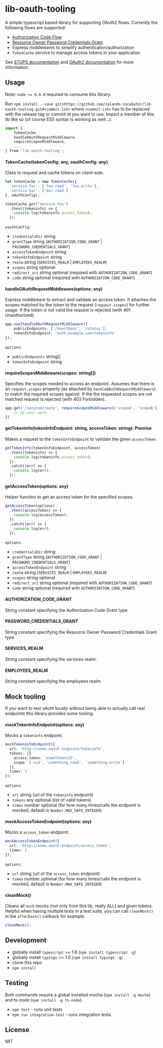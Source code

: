 # lib-oauth-tooling

A simple typescript based library for supporting OAuth2 flows.
Currently the following flows are supported:

* [Authorization Code Flow](https://tools.ietf.org/html/rfc6749#section-1.3.1)
* [Resource Owner Password Credentials Grant](https://tools.ietf.org/html/rfc6749#section-1.3.3)
* Express middlewares to simplify authentication/authorization
* `TokenCache` service to manage access tokens in your application

See [STUPS documentation](http://stups.readthedocs.org/en/latest/user-guide/access-control.html#implementing-a-client-asking-resource-owners-for-permission) and [OAuth2 documentation](https://tools.ietf.org/html/rfc6749) for more information.


## Usage

Note: `node >= 6.0.0` required to consume this library.

Run `npm install --save git+https://github.com/zalando-incubator/lib-oauth-tooling.git#<commit-ish>` where `<commit-ish>` has to be replaced with the release tag or commit id you want to use.
Import a member of this lib like so (of course ES5 syntax is working as well...):

```typescript
import {
    TokenCache,
    handleOAuthRequestMiddleware,
    requireScopesMiddleware,
    ...
} from 'lib-oauth-tooling';
```

#### TokenCache(tokenConfig: any, oauthConfig: any)

Class to request and cache tokens on client-side.

```typescript
let tokenCache = new TokenCache({
  'service-foo': ['foo.read', 'foo.write'],
  'service-bar': ['bar.read']
}, oAuthConfig);

tokenCache.get('service-foo')
  .then((tokeninfo) => {
    console.log(tokeninfo.access_token);
  });
```

`oauthConfig`:
* `credentialsDir` string
* `grantType` string (`AUTHORIZATION_CODE_GRANT` | `PASSWORD_CREDENTIALS_GRANT`)
* `accessTokenEndpoint` string
* `tokenInfoEndpoint` string
* `realm` string (`SERVICES_REALM` | `EMPLOYEES_REALM`)
* `scopes` string optional
* `redirect_uri` string optional (required with `AUTHORIZATION_CODE_GRANT`)
* `code` string optional (required with `AUTHORIZATION_CODE_GRANT`)

#### handleOAuthRequestMiddleware(options: any)

Express middleware to extract and validate an access token. It attaches the scopes matched by the token to the request (`request.scopes`) for further usage.
If the token is not valid the request is rejected (with 401 Unauthorized).

```typescript
app.use(handleOAuthRequestMiddleware({
    publicEndpoints: ['/heartbeat', '/status'],
    tokenInfoEndpoint: 'auth.example.com/tokeninfo'
});
```

`options`:
* `publicEndpoints` string[]
* `tokenInfoEndpoint` string


#### requireScopesMiddleware(scopes: string[])

Specifies the scopes needed to access an endpoint. Assumes that there is an `request.scopes` property (as attached by `handleOAuthRequestMiddleware`) to match the required scopes against.
If the the requested scopes are not matched request is rejected (with 403 Forbidden).

```typescript
app.get('/secured/route', requireScopesMiddleware(['scopeA', 'scopeB']), (request, response) => {
    // do your work...
})
```

#### getTokenInfo(tokenInfoEndpoint: string, accessToken: string): Promise<any>

Makes a request to the `tokenInfoEndpoint` to validate the given `accessToken`.

```typescript
getTokenInfo(tokenInfoEndpoint, accessToken)
  .then((tokeninfo) => {
    console.log(tokeninfo.access_token);
  })
  .catch((err) => {
    console.log(err);
  });
```

#### getAccessToken(options: any)

Helper function to get an access token for the specified scopes.

```typescript
getAccessToken(options)
  .then((accessToken) => {
    console.log(accessToken);
  })
  .catch((err) => {
    console.log(err);
  });
```

`options`:
* `credentialsDir` string
* `grantType` string (`AUTHORIZATION_CODE_GRANT` | `PASSWORD_CREDENTIALS_GRANT`)
* `accessTokenEndpoint` string
* `realm` string (`SERVICES_REALM` | `EMPLOYEES_REALM`)
* `scopes` string optional
* `redirect_uri` string optional (required with `AUTHORIZATION_CODE_GRANT`)
* `code` string optional (required with `AUTHORIZATION_CODE_GRANT`)

#### AUTHORIZATION_CODE_GRANT

String constant specifying the Authorization Code Grant type.

#### PASSWORD_CREDENTIALS_GRANT

String constant specifying the Resource Owner Password Credentials Grant type.

#### SERVICES_REALM

String constant specifying the services realm.

#### EMPLOYEES_REALM

String constant specifying the employees realm.


## Mock tooling

If you want to test oAuth locally without being able to actually call real endpoints this library provides some tooling.

#### mockTokenInfoEndpoint(options: any)

Mocks a `tokeninfo` endpoint.

```typescript
mockTokeninfoEndpoint({
  url: 'http://some.oauth.endpoint/tokeninfo',
  tokens: [{
    access_token: 'someToken123',
    scope: ['uid', 'something.read', 'something.write']
  }],
  times: 1
});
```

`options`:
* `url` string (url of the `tokeninfo` endpoint)
* `tokens` any optional (list of valid tokens)
* `times` number optional (for how many times/calls the endpoint is mocked, default is `Number.MAX_SAFE_INTEGER`)

#### mockAccessTokenEndpoint(options: any)

Mocks a `access_token` endpoint.

```typescript
mockAccessTokenEndpoint({
  url: 'http://some.oauth.endpoint/access_token',
  times: 1
});
```

`options`:
* `url` string (url of the `access_token` endpoint)
* `times` number optional (for how many times/calls the endpoint is mocked, default is `Number.MAX_SAFE_INTEGER`)

#### cleanMock()

Cleans all `nock` mocks (not only from this lib, really ALL) and given tokens.
Helpful when having multiple tests in a test suite, you can call `cleanMock()` in the `afterEach()` callback for example.

```typescript
cleanMock();
```


## Development

* globally install `typescript` >= 1.8 (`npm install typescript -g`)
* globally install `typings` >= 1.0 (`npm install typings -g`)
* clone this repo
* `npm install`


## Testing

Both commands require a global installed mocha (`npm install -g mocha`) and ts-node (`npm install -g ts-node`).

* `npm test` - runs unit tests
* `npm run integration-test` - runs integration tests


## License

MIT
